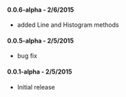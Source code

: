 #### 0.0.6-alpha - 2/6/2015
* added Line and Histogram methods

#### 0.0.5-alpha - 2/5/2015
* bug fix

#### 0.0.1-alpha - 2/5/2015
* Initial release

